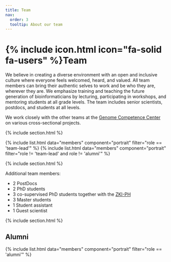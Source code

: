 ```yaml
---
title: Team
nav:
  order: 3
  tooltip: About our team
---
```


# {% include icon.html icon="fa-solid fa-users" %}Team

We believe in creating a diverse environment with an open and inclusive culture where everyone feels welcomed, heard, and valued. All team members can bring their authentic selves to work and be who they are, wherever they are. We emphasize training and teaching the future generation of bioinformaticians by lecturing, participating in workshops, and mentoring students at all grade levels. The team includes senior scientists, postdocs, and students at all levels.

We work closely with the other teams at the [Genome Competence Center](https://www.rki.de/EN/Content/Institute/DepartmentsUnits/MF/MF1/mf1_node.html) on various cross-sectional projects.

{% include section.html %}

{% include list.html data="members" component="portrait" filter="role == 'team-lead'" %}
{% include list.html data="members" component="portrait" filter="role != 'team-lead' and role != 'alumni'" %}

{% include section.html %}

Additional team members:

* 2 PostDocs
* 2 PhD students
* 3 co-supervised PhD students together with the [ZKI-PH](https://www.rki.de/EN/Content/Institute/DepartmentsUnits/ZKI-PH/ZKI-PH.html)
* 3 Master students
* 1 Student assistant
* 1 Guest scientist

{% include section.html %}

## Alumni

{% include list.html data="members" component="portrait" filter="role == 'alumni'" %}
